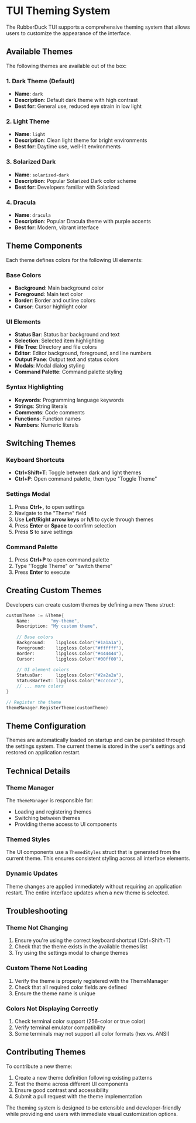 # TUI Theming System

The RubberDuck TUI supports a comprehensive theming system that allows users to customize the appearance of the interface.

## Available Themes

The following themes are available out of the box:

### 1. Dark Theme (Default)
- **Name**: `dark`
- **Description**: Default dark theme with high contrast
- **Best for**: General use, reduced eye strain in low light

### 2. Light Theme
- **Name**: `light`
- **Description**: Clean light theme for bright environments
- **Best for**: Daytime use, well-lit environments

### 3. Solarized Dark
- **Name**: `solarized-dark`
- **Description**: Popular Solarized Dark color scheme
- **Best for**: Developers familiar with Solarized

### 4. Dracula
- **Name**: `dracula`
- **Description**: Popular Dracula theme with purple accents
- **Best for**: Modern, vibrant interface

## Theme Components

Each theme defines colors for the following UI elements:

### Base Colors
- **Background**: Main background color
- **Foreground**: Main text color
- **Border**: Border and outline colors
- **Cursor**: Cursor highlight color

### UI Elements
- **Status Bar**: Status bar background and text
- **Selection**: Selected item highlighting
- **File Tree**: Directory and file colors
- **Editor**: Editor background, foreground, and line numbers
- **Output Pane**: Output text and status colors
- **Modals**: Modal dialog styling
- **Command Palette**: Command palette styling

### Syntax Highlighting
- **Keywords**: Programming language keywords
- **Strings**: String literals
- **Comments**: Code comments
- **Functions**: Function names
- **Numbers**: Numeric literals

## Switching Themes

### Keyboard Shortcuts
- **Ctrl+Shift+T**: Toggle between dark and light themes
- **Ctrl+P**: Open command palette, then type "Toggle Theme"

### Settings Modal
1. Press **Ctrl+,** to open settings
2. Navigate to the "Theme" field
3. Use **Left/Right arrow keys** or **h/l** to cycle through themes
4. Press **Enter** or **Space** to confirm selection
5. Press **S** to save settings

### Command Palette
1. Press **Ctrl+P** to open command palette
2. Type "Toggle Theme" or "switch theme"
3. Press **Enter** to execute

## Creating Custom Themes

Developers can create custom themes by defining a new `Theme` struct:

```go
customTheme := &Theme{
    Name:        "my-theme",
    Description: "My custom theme",
    
    // Base colors
    Background:    lipgloss.Color("#1a1a1a"),
    Foreground:    lipgloss.Color("#ffffff"),
    Border:        lipgloss.Color("#444444"),
    Cursor:        lipgloss.Color("#00ff00"),
    
    // UI element colors
    StatusBar:     lipgloss.Color("#2a2a2a"),
    StatusBarText: lipgloss.Color("#cccccc"),
    // ... more colors
}

// Register the theme
themeManager.RegisterTheme(customTheme)
```

## Theme Configuration

Themes are automatically loaded on startup and can be persisted through the settings system. The current theme is stored in the user's settings and restored on application restart.

## Technical Details

### Theme Manager
The `ThemeManager` is responsible for:
- Loading and registering themes
- Switching between themes
- Providing theme access to UI components

### Themed Styles
The UI components use a `ThemedStyles` struct that is generated from the current theme. This ensures consistent styling across all interface elements.

### Dynamic Updates
Theme changes are applied immediately without requiring an application restart. The entire interface updates when a new theme is selected.

## Troubleshooting

### Theme Not Changing
1. Ensure you're using the correct keyboard shortcut (Ctrl+Shift+T)
2. Check that the theme exists in the available themes list
3. Try using the settings modal to change themes

### Custom Theme Not Loading
1. Verify the theme is properly registered with the ThemeManager
2. Check that all required color fields are defined
3. Ensure the theme name is unique

### Colors Not Displaying Correctly
1. Check terminal color support (256-color or true color)
2. Verify terminal emulator compatibility
3. Some terminals may not support all color formats (hex vs. ANSI)

## Contributing Themes

To contribute a new theme:
1. Create a new theme definition following existing patterns
2. Test the theme across different UI components
3. Ensure good contrast and accessibility
4. Submit a pull request with the theme implementation

The theming system is designed to be extensible and developer-friendly while providing end users with immediate visual customization options.